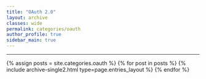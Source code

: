 ```yaml
---
title: "OAuth 2.0"
layout: archive
classes: wide
permalink: categories/oauth
author_profile: true
sidebar_main: true
---
```



***

{% assign posts = site.categories.oauth %}
{% for post in posts %} {% include archive-single2.html type=page.entries_layout %} {% endfor %}
 